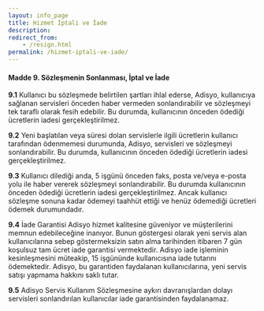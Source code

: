 ```yaml
---
layout: info_page
title: Hizmet İptali ve İade
description: 
redirect_from:
    - /resign.html
permalink: /hizmet-iptali-ve-iade/
---
```


#### Madde 9. Sözleşmenin Sonlanması, İptal ve İade

**9.1** Kullanıcı bu sözleşmede belirtilen şartları ihlal ederse, Adisyo, kullanıcıya sağlanan servisleri önceden haber vermeden sonlandırabilir ve sözleşmeyi tek taraflı olarak fesih edebilir. Bu durumda, kullanıcının önceden ödediği ücretlerin iadesi gerçekleştirilmez.

**9.2** Yeni başlatılan veya süresi dolan servislerle ilgili ücretlerin kullanıcı tarafından ödenmemesi durumunda, Adisyo, servisleri ve sözleşmeyi sonlandırabilir. Bu durumda, kullanıcının önceden ödediği ücretlerin iadesi gerçekleştirilmez.

**9.3** Kullanıcı dilediği anda, 5 işgünü önceden faks, posta ve/veya e-posta yolu ile haber vererek sözleşmeyi sonlandırabilir. Bu durumda kullanıcının önceden ödediği ücretlerin iadesi gerçekleştirilmez. Ancak kullanıcı sözleşme sonuna kadar ödemeyi taahhüt ettiği ve henüz ödemediği ücretleri ödemek durumundadır.

**9.4** İade Garantisi Adisyo hizmet kalitesine güveniyor ve müşterilerini memnun edebileceğine inanıyor. Bunun göstergesi olarak yeni servis alan kullanıcılarına sebep göstermeksizin satın alma tarihinden itibaren 7 gün koşulsuz tam ücret iade garantisi vermektedir. Adisyo iade işleminin kesinleşmesini müteakip, 15 işgününde kullanıcısına iade tutarını ödemektedir. Adisyo, bu garantiden faydalanan kullanıcılarına, yeni servis satışı yapmama hakkını saklı tutar.

**9.5** Adisyo Servis Kullanım Sözleşmesine aykırı davranışlardan dolayı servisleri sonlandırılan kullanıcılar iade garantisinden faydalanamaz.
